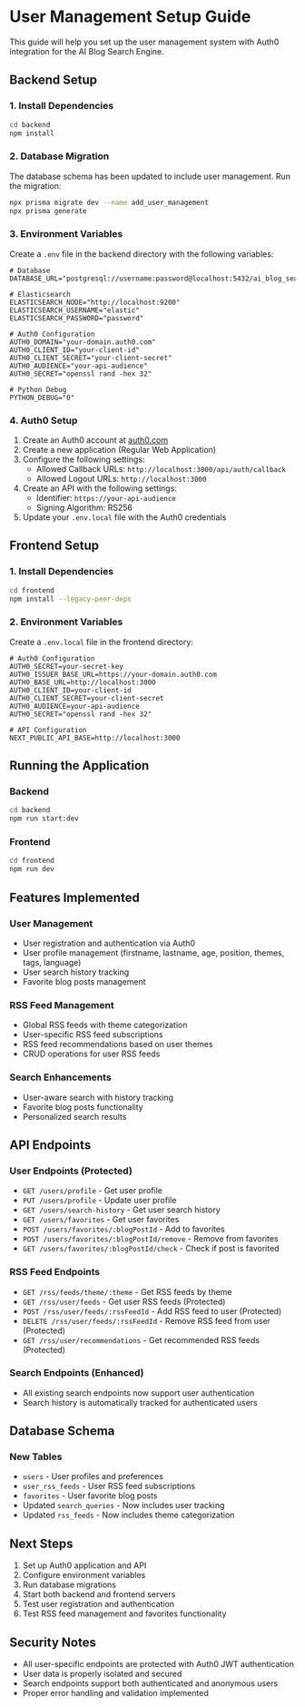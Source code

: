 # User Management Setup Guide

This guide will help you set up the user management system with Auth0 integration for the AI Blog Search Engine.

## Backend Setup

### 1. Install Dependencies

```bash
cd backend
npm install
```

### 2. Database Migration

The database schema has been updated to include user management. Run the migration:

```bash
npx prisma migrate dev --name add_user_management
npx prisma generate
```

### 3. Environment Variables

Create a `.env` file in the backend directory with the following variables:

```env
# Database
DATABASE_URL="postgresql://username:password@localhost:5432/ai_blog_search"

# Elasticsearch
ELASTICSEARCH_NODE="http://localhost:9200"
ELASTICSEARCH_USERNAME="elastic"
ELASTICSEARCH_PASSWORD="password"

# Auth0 Configuration
AUTH0_DOMAIN="your-domain.auth0.com"
AUTH0_CLIENT_ID="your-client-id"
AUTH0_CLIENT_SECRET="your-client-secret"
AUTH0_AUDIENCE="your-api-audience"
AUTH0_SECRET="openssl rand -hex 32"

# Python Debug
PYTHON_DEBUG="0"
```

### 4. Auth0 Setup

1. Create an Auth0 account at [auth0.com](https://auth0.com)
2. Create a new application (Regular Web Application)
3. Configure the following settings:
   - Allowed Callback URLs: `http://localhost:3000/api/auth/callback`
   - Allowed Logout URLs: `http://localhost:3000`
4. Create an API with the following settings:
   - Identifier: `https://your-api-audience`
   - Signing Algorithm: RS256
5. Update your `.env.local` file with the Auth0 credentials

## Frontend Setup

### 1. Install Dependencies

```bash
cd frontend
npm install --legacy-peer-deps
```

### 2. Environment Variables

Create a `.env.local` file in the frontend directory:

```env
# Auth0 Configuration
AUTH0_SECRET=your-secret-key
AUTH0_ISSUER_BASE_URL=https://your-domain.auth0.com
AUTH0_BASE_URL=http://localhost:3000
AUTH0_CLIENT_ID=your-client-id
AUTH0_CLIENT_SECRET=your-client-secret
AUTH0_AUDIENCE=your-api-audience
AUTH0_SECRET="openssl rand -hex 32"

# API Configuration
NEXT_PUBLIC_API_BASE=http://localhost:3000
```

## Running the Application

### Backend

```bash
cd backend
npm run start:dev
```

### Frontend

```bash
cd frontend
npm run dev
```

## Features Implemented

### User Management

- User registration and authentication via Auth0
- User profile management (firstname, lastname, age, position, themes, tags, language)
- User search history tracking
- Favorite blog posts management

### RSS Feed Management

- Global RSS feeds with theme categorization
- User-specific RSS feed subscriptions
- RSS feed recommendations based on user themes
- CRUD operations for user RSS feeds

### Search Enhancements

- User-aware search with history tracking
- Favorite blog posts functionality
- Personalized search results

## API Endpoints

### User Endpoints (Protected)

- `GET /users/profile` - Get user profile
- `PUT /users/profile` - Update user profile
- `GET /users/search-history` - Get user search history
- `GET /users/favorites` - Get user favorites
- `POST /users/favorites/:blogPostId` - Add to favorites
- `POST /users/favorites/:blogPostId/remove` - Remove from favorites
- `GET /users/favorites/:blogPostId/check` - Check if post is favorited

### RSS Feed Endpoints

- `GET /rss/feeds/theme/:theme` - Get RSS feeds by theme
- `GET /rss/user/feeds` - Get user RSS feeds (Protected)
- `POST /rss/user/feeds/:rssFeedId` - Add RSS feed to user (Protected)
- `DELETE /rss/user/feeds/:rssFeedId` - Remove RSS feed from user (Protected)
- `GET /rss/user/recommendations` - Get recommended RSS feeds (Protected)

### Search Endpoints (Enhanced)

- All existing search endpoints now support user authentication
- Search history is automatically tracked for authenticated users

## Database Schema

### New Tables

- `users` - User profiles and preferences
- `user_rss_feeds` - User RSS feed subscriptions
- `favorites` - User favorite blog posts
- Updated `search_queries` - Now includes user tracking
- Updated `rss_feeds` - Now includes theme categorization

## Next Steps

1. Set up Auth0 application and API
2. Configure environment variables
3. Run database migrations
4. Start both backend and frontend servers
5. Test user registration and authentication
6. Test RSS feed management and favorites functionality

## Security Notes

- All user-specific endpoints are protected with Auth0 JWT authentication
- User data is properly isolated and secured
- Search endpoints support both authenticated and anonymous users
- Proper error handling and validation implemented
